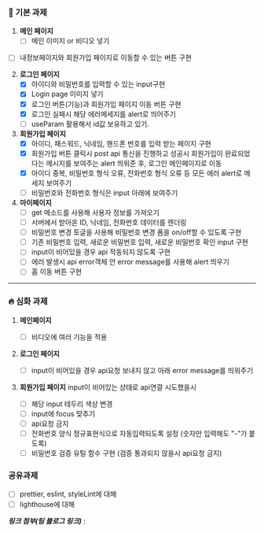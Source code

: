 ### 🧩 기본 과제

1. **메인 페이지**
   - [ ] 메인 이미지 or 비디오 넣기

- [ ] 내정보페이지와 회원가입 페이지로 이동할 수 있는 버튼 구현

2. **로그인 페이지**
   - [x] 아이디와 비밀번호를 입력할 수 있는 input구현
   - [x] Login page 이미지 넣기
   - [x] 로그인 버튼(기능)과 회원가입 페이지 이동 버튼 구현
   - [x] 로그인 실패시 해당 에러메세지를 alert로 띄어주기
   - [ ] useParam 활용해서 id값 보유하고 있기.
3. **회원가입 페이지**
   - [x] 아이디, 패스워드, 닉네임, 핸드폰 번호를 입력 받는 페이지 구현
   - [x] 회원가입 버튼 클릭시 post api 통신을 진행하고 성공시 회원가입이 완료되었다는 메시지를 보여주는 alert 띄워준 후, 로그인 메인페이지로 이동
   - [x] 아이디 중복, 비밀번호 형식 오류, 전화번호 형식 오류 등 모든 에러 alert로 메세지 보여주기
   - [ ] 비밀번호와 전화번호 형식은 input 아래에 보여주기
4. **마이페이지**
   - [ ] get 메소드를 사용해 사용자 정보를 가져오기
   - [ ] 서버에서 받아온 ID, 닉네임, 전화번호 데이터를 렌더링
   - [ ] 비밀번호 변경 토글을 사용해 비밀번호 변경 폼을 on/off할 수 있도록 구현
   - [ ] 기존 비밀번호 입력, 새로운 비밀번호 입력, 새로운 비밀번호 확인 input 구현
   - [ ] input이 비어있을 경우 api 작동되지 않도록 구현
   - [ ] 에러 발생시 api error객체 안 error message를 사용해 alert 띄우기
   - [ ] 홈 이동 버튼 구현

---

### 🔥 심화 과제

1. **메인페이지**
   - [ ] 비디오에 여러 기능을 적용
2. **로그인 페이지**
   - [ ] input이 비어있을 경우 api요청 보내지 않고 아래 error message를 띄워주기
3. **회원가입 페이지**
   input이 비어있는 상태로 api연결 시도했을시

   - [ ] 해당 input 테두리 색상 변경
   - [ ] input에 focus 맞추기
   - [ ] api요청 금지
   - [ ] 전화번호 양식 정규표현식으로 자동입력되도록 설정 (숫자만 입력해도 "-"가 붙도록)
   - [ ] 비밀번호 검증 유틸 함수 구현 (검증 통과되지 않을시 api요청 금지)

### 공유과제

- [ ] prettier, eslint, styleLint에 대해
- [ ] lighthouse에 대해

**_링크 첨부(팀 블로그 링크)_** :
